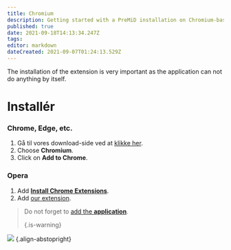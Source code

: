 ```yaml
---
title: Chromium
description: Getting started with a PreMiD installation on Chromium-based browsers
published: true
date: 2021-09-18T14:13:34.247Z
tags: 
editor: markdown
dateCreated: 2021-09-07T01:24:13.529Z
---
```


The installation of the extension is very important as the application can not do anything by itself.

# Installér
### Chrome, Edge, etc.
1. Gå til vores download-side ved at [klikke her](https://premid.app/downloads).
2. Choose **Chromium**.
3. Click on **Add to Chrome**.

### Opera
1. Add **[Install Chrome Extensions](https://addons.opera.com/en/extensions/details/install-chrome-extensions/)**.
2. Add [our extension](https://premid.app/downloads).

> Do not forget to [add the **application**](/install). 
> 
> {.is-warning}

![](https://img.icons8.com/color/2x/chrome.png) {.align-abstopright}